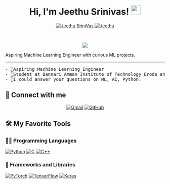 <h1 align="center">
Hi, I'm Jeethu Srinivas!
	<a href="https://github.com/JeethuSrini" target="_self">
		<img src="https://media.giphy.com/media/hvRJCLFzcasrR4ia7z/giphy.gif" width="30">
	</a>
</h1>
<p align="center">
	<a href="https://github.com/JeethuSrini">
		<img src="https://komarev.com/ghpvc/?username=JeethuSrini&label=Profile%20views&color=0e75b6&style=flat" alt="Jeethu SriniVas" />
	</a>
	<a href="https://github.com/JeethuSrini">
		<img src="https://img.shields.io/github/followers/JeethuSrini?label=Followers" alt="Jeethu" />
	</a>
</p>
<br/>
<p align="center">
	<a href="https://github.com/JeethuSrini">
		<img src="https://readme-typing-svg.herokuapp.com?lines=Computer+Science+Engineer;ML+Engineer;Active%20Programmer;AI%20|%20ML%20Enthusiast;%20Team%20Player%20&center=true&width=380&height=45">
	</a>
</p>
<p>
Aspiring Machine Learning Engineer with curious ML projects.
</p>
<hr>
<pre>
- 🔭Aspiring Machine Learning Engineer
- 🌱Student at Bannari Amman Institute of Technology Erode and Indian Institute of Technology,Sathyamangalam
- 💬I could answer your questions on ML, AI, Python.
</pre>
</hr>

## 🤝 Connect with me
<p align="center">
	<a href="mailto:JeethuSrini2604@gmail.com"><img img src="https://img.shields.io/badge/Gmail-EA4335.svg?style=for-the-badge&logo=Gmail&logoColor=white" alt="Gmail"/></a>
<!--	<a href="https://www.linkedin.com/in/JeethuSrinivas/"><img src="https://img.shields.io/badge/LinkedIn-0A66C2.svg?style=for-the-badge&logo=LinkedIn&logoColor=white" alt="LinkedIn"/></a>-->
	<a href="https://github.com/JeethuSrini"><img src="https://img.shields.io/badge/GitHub-181717.svg?style=for-the-badge&logo=GitHub&logoColor=white" alt="GitHub"/></a>

</p>

## 🛠️ My Favorite Tools

### 👨‍💻 Programming Languages

<p>
    <a href="https://github.com/JeethuSrini"><img alt="Python" src="https://img.shields.io/badge/Java-ED8B00?style=for-the-badge&logo=java&logoColor=white"></a>
    <a href="https://github.com/JeethuSrini"><img alt="C" src="https://img.shields.io/badge/Python-3776AB.svg?style=for-the-badge&logo=Python&logoColor=white"></a>
    <a href="https://github.com/JeethuSrini"><img alt="C++" src="https://img.shields.io/badge/C++-00599C.svg?style=for-the-badge&logo=C++&logoColor=white"></a>
</p>

### 🧰 Frameworks and Libraries

<p>
    <a href="https://github.com/JeethuSrini"><img alt="PyTorch" src="https://img.shields.io/badge/Pandas%20-%23150458.svg?logo=pandas&logoColor=white"></a>
    <a href="https://github.com/JeethuSrini"><img alt="TensorFlow" src="https://img.shields.io/badge/TensorFlow%20-%23FF6F00.svg?logo=TensorFlow&logoColor=white"></a>
    <a href="https://github.com/JeethuSrini"><img alt="Keras" src="https://img.shields.io/badge/Bootstrap%20-%23150458.svg?logo=Bootstrap&logoColor=white"></a>
</p>
<!--
### 🗄️ Databases and Cloud Hosting

<p>
    <a href="https://github.com/JeethuSrini/"><img alt="GitHub Pages" src="https://img.shields.io/badge/GitHub%20Pages-%23327FC7.svg?logo=github&logoColor=white"></a>
</p>

### 💻 Software and Tools

<p>
    <a href="https://github.com/JeethuSrini"><img alt="Colab" src="https://img.shields.io/badge/Colab-00b56a.svg?logo=google-colab&logoColor=white"></a>
    <a href="https://github.com/JeethuSrini"><img alt="Git" src="https://img.shields.io/badge/Git%20-%23F05033.svg?logo=git&logoColor=white"></a>
    <a href="https://github.com/JeethuSrini"><img alt="Jupyter Notebook" src="https://img.shields.io/badge/Jupyter%20-%23F37626.svg?logo=Jupyter&logoColor=white"></a>
    <a href="https://github.com/JeethuSrini"><img alt="Pycharm" src="https://img.shields.io/badge/PyCharm-000000.svg?style=for-the-badge&logo=PyCharm&logoColor=white"></a>
    <a href="https://github.com/JeethuSrini"><img alt="Visual Studio Code" src="https://img.shields.io/badge/Visual%20Studio%20Code-0078d7.svg?logo=visual-studio-code&logoColor=white"></a>
</p>


## It's not perfect, isn't it?
<p>
<a href="https://github.com/JeethuSrini"><img alt="Feedback" src="https://img.shields.io/badge/Ask%20me-anything-1abc9c.svg"></a><br/>
“I think it’s very important to have a feedback loop, where you’re constantly thinking about what you’ve done and how you could be doing it better.”
– Elon Musk
</p>
<hr>
------

[JEETHU SRINIVAS A](https://github.com/JeethuSrini)





